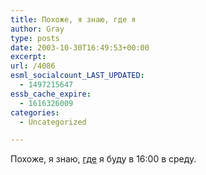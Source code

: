 ```yaml
---
title: Похоже, я знаю, где я
author: Gray
type: posts
date: 2003-10-30T16:49:53+00:00
excerpt:
url: /4086
esml_socialcount_LAST_UPDATED:
  - 1497215647
essb_cache_expire:
  - 1616326009
categories:
  - Uncategorized

---
```








Похоже, я знаю, <a href="http://kinoodessa.com/scheduler/week/matrixrevolution/all.html" target="_blank">где</a> я буду в 16:00 в среду.